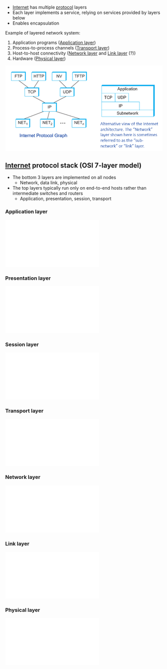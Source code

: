 - [Internet](../Internet.md) has multiple [protocol](Protocol.md) layers
- Each layer implements a service, relying on services provided by layers below
- Enables encapsulation

Example of layered network system:
1. Application programs ([Application layer](Application%20layer.md))
2. Process-to-process channels ([Transport layer](Transport%20layer/Transport%20layer.md))
3. Host-to-host connectivity ([Network layer](Network%20layer/Network%20layer.md) and [Link layer](Link%20layer/Link%20layer.md) (?))
4. Hardware ([Physical layer](Physical%20layer.md))

![Internet architecture](../img/internet-architecture.png)

## [Internet](Internet.md) protocol stack (OSI 7-layer model)

- The bottom 3 layers are implemented on all nodes
	- Network, data link, physical
- The top layers typically run only on end-to-end hosts rather than intermediate switches and routers
	- Application, presentation, session, transport

### Application layer

![Application layer](Application%20layer.md)

### Presentation layer

![Presentation layer](Presentation%20layer.md)

### Session layer

![Session layer](Session%20layer.md)

### Transport layer

![Transport layer](Transport%20layer/Transport%20layer.md)

### Network layer

![Network layer](Network%20layer/Network%20layer.md)

### Link layer

![Link layer](Link%20layer/Link%20layer.md)

### Physical layer

![Physical layer](Physical%20layer.md)
